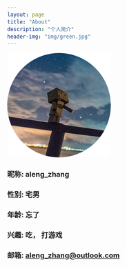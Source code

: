 ```yaml
---
layout: page
title: "About"
description: "个人简介"
header-img: "img/green.jpg"
---
```


![](img/aleng.jpg)
### 昵称: aleng_zhang
### 性别: 宅男
### 年龄: 忘了
### 兴趣: 吃， 打游戏
### 邮箱: aleng_zhang@outlook.com